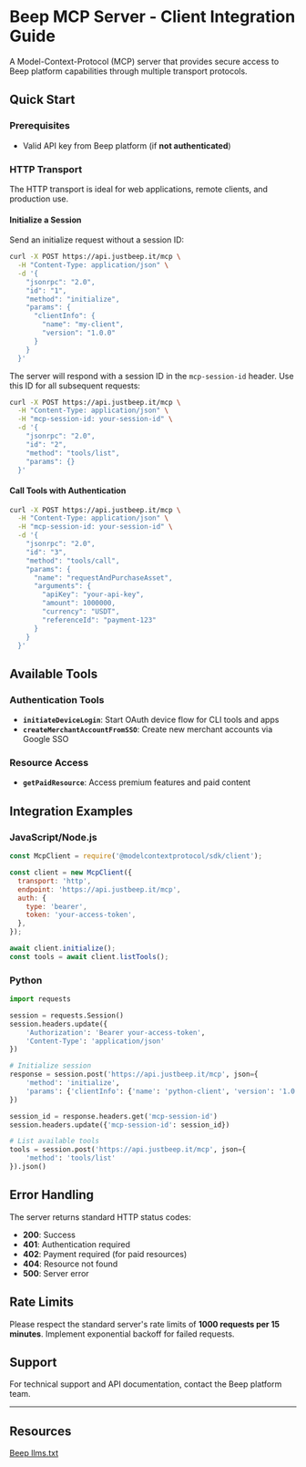 # Beep MCP Server - Client Integration Guide

A Model-Context-Protocol (MCP) server that provides secure access to Beep platform capabilities through multiple transport protocols.

## Quick Start

### Prerequisites

- Valid API key from Beep platform (if **not authenticated**)

### HTTP Transport

The HTTP transport is ideal for web applications, remote clients, and production use.

#### Initialize a Session

Send an initialize request without a session ID:

```bash
curl -X POST https://api.justbeep.it/mcp \
  -H "Content-Type: application/json" \
  -d '{
    "jsonrpc": "2.0",
    "id": "1",
    "method": "initialize",
    "params": {
      "clientInfo": {
        "name": "my-client",
        "version": "1.0.0"
      }
    }
  }'
```

The server will respond with a session ID in the `mcp-session-id` header. Use this ID for all subsequent requests:

```bash
curl -X POST https://api.justbeep.it/mcp \
  -H "Content-Type: application/json" \
  -H "mcp-session-id: your-session-id" \
  -d '{
    "jsonrpc": "2.0",
    "id": "2",
    "method": "tools/list",
    "params": {}
  }'
```

#### Call Tools with Authentication

```bash
curl -X POST https://api.justbeep.it/mcp \
  -H "Content-Type: application/json" \
  -H "mcp-session-id: your-session-id" \
  -d '{
    "jsonrpc": "2.0",
    "id": "3",
    "method": "tools/call",
    "params": {
      "name": "requestAndPurchaseAsset",
      "arguments": {
        "apiKey": "your-api-key",
        "amount": 1000000,
        "currency": "USDT",
        "referenceId": "payment-123"
      }
    }
  }'
```

## Available Tools

### Authentication Tools

- **`initiateDeviceLogin`**: Start OAuth device flow for CLI tools and apps
- **`createMerchantAccountFromSSO`**: Create new merchant accounts via Google SSO

### Resource Access

- **`getPaidResource`**: Access premium features and paid content

## Integration Examples

### JavaScript/Node.js

```javascript
const McpClient = require('@modelcontextprotocol/sdk/client');

const client = new McpClient({
  transport: 'http',
  endpoint: 'https://api.justbeep.it/mcp',
  auth: {
    type: 'bearer',
    token: 'your-access-token',
  },
});

await client.initialize();
const tools = await client.listTools();
```

### Python

```python
import requests

session = requests.Session()
session.headers.update({
    'Authorization': 'Bearer your-access-token',
    'Content-Type': 'application/json'
})

# Initialize session
response = session.post('https://api.justbeep.it/mcp', json={
    'method': 'initialize',
    'params': {'clientInfo': {'name': 'python-client', 'version': '1.0.0'}}
})

session_id = response.headers.get('mcp-session-id')
session.headers.update({'mcp-session-id': session_id})

# List available tools
tools = session.post('https://api.justbeep.it/mcp', json={
    'method': 'tools/list'
}).json()
```

## Error Handling

The server returns standard HTTP status codes:

- **200**: Success
- **401**: Authentication required
- **402**: Payment required (for paid resources)
- **404**: Resource not found
- **500**: Server error

## Rate Limits

Please respect the standard server's rate limits of **1000 requests per 15 minutes**. Implement exponential backoff for failed requests.

## Support

For technical support and API documentation, contact the Beep platform team.

---

## Resources

[Beep llms.txt](https://www.justbeep.it/llms.txt)
